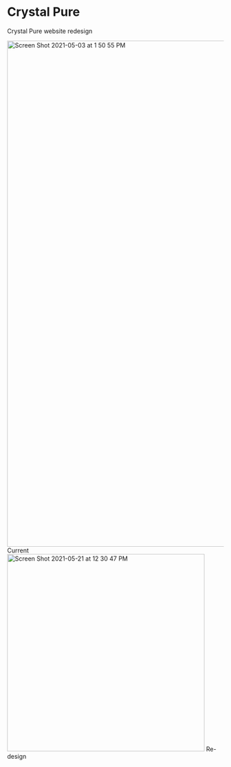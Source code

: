 
# Crystal Pure
Crystal Pure website redesign

<img width="1177" alt="Screen Shot 2021-05-03 at 1 50 55 PM" src="https://user-images.githubusercontent.com/72714517/120713875-5b7cf400-c477-11eb-962f-2e0729c61c23.png">
Current

<img width="459" alt="Screen Shot 2021-05-21 at 12 30 47 PM" src="https://user-images.githubusercontent.com/72714517/120714184-badb0400-c477-11eb-8ec0-aef00ef2ba2a.png">
Re-design
